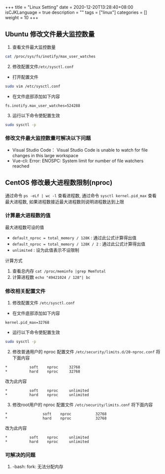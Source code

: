 +++
title = "Linux Setting"
date = 2020-12-20T13:28:40+08:00
isCJKLanguage = true
description = ""
tags = ["linux"]
categories = []
weight = 10
+++

## Ubuntu 修改文件最大监控数量

1. 查看文件最大监控数量
```bash
cat /proc/sys/fs/inotify/max_user_watches
```

2. 修改配置文件`/etc/sysctl.conf`
  * 打开配置文件
  ```bash
  sudo vim /etc/sysctl.conf
  ```

  * 在文件底部添加如下内容
  ```
  fs.inotify.max_user_watches=524288
  ```

3. 运行以下命令使配置生效
```bash
sudo sysctl -p
```

### 修改文件最大监控数量可解决以下问题
* Visual Studio Code： Visual Studio Code is unable to watch for file changes in this large workspace
* Vue-cli: Error: ENOSPC: System limit for number of file watchers reached

## CentOS 修改最大进程数限制(nproc)
通过命令 `ps -eLf | wc -l` 查看进程数, 通过命令 `sysctl kernel.pid_max` 查看最大进程数, 如果进程数接近最大进程数则说明进程数达到上限

### 计算最大进程数的值
最大进程数可设的值
* `default_nproc = total_memory / 128K` : 通过此公式计算得出值
* `default_nproc = total_memory / 128K / 2` : 通过此公式计算得出值
* `unlimited` : 设为此值表示不设限制

计算方式
1. 查看总内存 `cat /proc/meminfo |grep MemTotal`
2. 计算进程数 `echo "49421024 / 128"| bc `

### 修改相关配置文件
1. 修改配置文件 `/etc/sysctl.conf`
  * 在文件底部添加如下内容
  ```
  kernel.pid_max=32768
  ```

  * 运行以下命令使配置生效
  ```bash
  sudo sysctl -p
  ```

2. 修改普通用户的 nproc 配置文件 `/etc/security/limits.d/20-nproc.conf`
将下面内容
```shell
*          soft    nproc     32768
*          hard    nproc     32768
```
改为此内容
```shell
*          soft    nproc     unlimited
*          hard    nproc     unlimited
```

3. 修改root用户的 nproc 配置文件 `/etc/security/limits.conf`
将下面内容
```shell
*                soft    nproc           32768
*                hard    nproc           32768
```
改为此内容
```shell
*          soft    nproc     unlimited
*          hard    nproc     unlimited
```

### 可解决的问题
1. -bash: fork: 无法分配内存